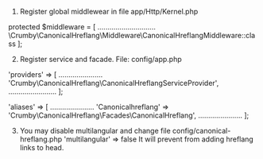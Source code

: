 1.  Register global middlewear in file app/Http/Kernel.php 

protected $middleware = [
        .............................
        \Crumby\CanonicalHreflang\Middleware\CanonicalHreflangMiddleware::class
    ];
    
2. Register service and facade. 
File: config/app.php

'providers' => [
    ......................
    'Crumby\CanonicalHreflang\CanonicalHreflangServiceProvider',
    ........................
 ];
 
 'aliases' => [ 
    ......................
    'Canonicalhreflang' => 'Crumby\CanonicalHreflang\Facades\CanonicalHreflang',
    ......................
 ];
      
3. You may disable multilangular and change file config/canonical-hreflang.php 
    'multilangular' => false
    It will prevent from adding hreflang links to head.
     